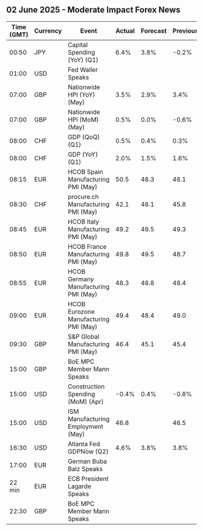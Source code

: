 ## 02 June 2025 - Moderate Impact Forex News

| Time (GMT) | Currency | Event | Actual | Forecast | Previous |
|------|----------|-------|--------|----------|----------|
| 00:50 | JPY | Capital Spending (YoY) (Q1) | 6.4% | 3.8% | -0.2% |
| 01:00 | USD | Fed Waller Speaks |  |  |  |
| 07:00 | GBP | Nationwide HPI (YoY) (May) | 3.5% | 2.9% | 3.4% |
| 07:00 | GBP | Nationwide HPI (MoM) (May) | 0.5% | 0.0% | -0.6% |
| 08:00 | CHF | GDP (QoQ) (Q1) | 0.5% | 0.4% | 0.3% |
| 08:00 | CHF | GDP (YoY) (Q1) | 2.0% | 1.5% | 1.6% |
| 08:15 | EUR | HCOB Spain Manufacturing PMI (May) | 50.5 | 48.3 | 48.1 |
| 08:30 | CHF | procure.ch Manufacturing PMI (May) | 42.1 | 48.1 | 45.8 |
| 08:45 | EUR | HCOB Italy Manufacturing PMI (May) | 49.2 | 49.5 | 49.3 |
| 08:50 | EUR | HCOB France Manufacturing PMI (May) | 49.8 | 49.5 | 48.7 |
| 08:55 | EUR | HCOB Germany Manufacturing PMI (May) | 48.3 | 48.8 | 48.4 |
| 09:00 | EUR | HCOB Eurozone Manufacturing PMI (May) | 49.4 | 48.4 | 49.0 |
| 09:30 | GBP | S&P Global Manufacturing PMI (May) | 46.4 | 45.1 | 45.4 |
| 15:00 | GBP | BoE MPC Member Mann Speaks |  |  |  |
| 15:00 | USD | Construction Spending (MoM) (Apr) | -0.4% | 0.4% | -0.8% |
| 15:00 | USD | ISM Manufacturing Employment (May) | 46.8 |  | 46.5 |
| 16:30 | USD | Atlanta Fed GDPNow (Q2) | 4.6% | 3.8% | 3.8% |
| 17:00 | EUR | German Buba Balz Speaks |  |  |  |
| 22 min | EUR | ECB President Lagarde Speaks |  |  |  |
| 22:30 | GBP | BoE MPC Member Mann Speaks |  |  |  |
